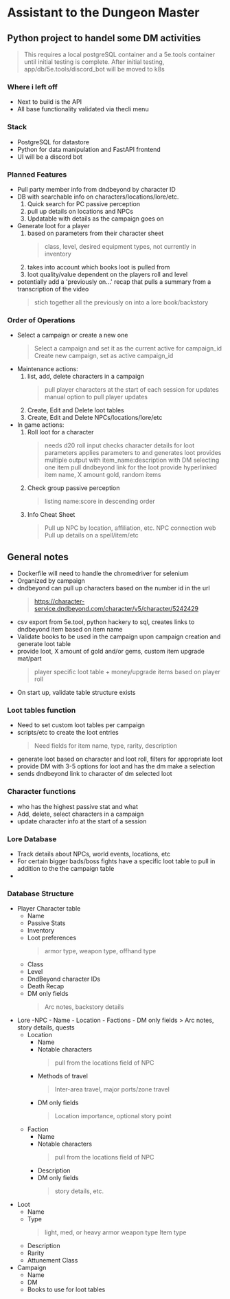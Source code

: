 # Assistant to the Dungeon Master

## Python project to handel some DM activities

> This requires a local postgreSQL container and a 5e.tools container until initial testing is complete.
> After initial testing, app/db/5e.tools/discord_bot will be moved to k8s

### Where i left off
 
- Next to build is the API 
- All base functionality validated via thecli menu 

### Stack

- PostgreSQL for datastore
- Python for data manipulation and FastAPI frontend
- UI will be a discord bot

### Planned Features

- Pull party member info from dndbeyond by character ID
- DB with searchable info on characters/locations/lore/etc.
    1. Quick search for PC passive perception
    2. pull up details on locations and NPCs
    3. Updatable with details as the campaign goes on
- Generate loot for a player
    1. based on parameters from their character sheet
        > class, level, desired equipment types, not currently in inventory
    2. takes into account which books loot is pulled from
    3. loot quality/value dependent on the players roll and level
- potentially add a 'previously on...' recap that pulls a summary from a transcription of the video
    > stich together all the previously on into a lore book/backstory

### Order of Operations

- Select a campaign or create a new one
    > Select a campaign and set it as the current active for campaign_id
    > Create new campaign, set as active campaign_id
- Maintenance actions:
    1. list, add, delete characters in a campaign
        > pull player characters at the start of each session for updates
        > manual option to pull player updates
    2. Create, Edit and Delete loot tables
    3. Create, Edit and Delete NPCs/locations/lore/etc
- In game actions:
    1. Roll loot for a character
        > needs d20 roll input
        > checks character details for loot parameters
        > applies parameters to and generates loot
        > provides multiple output with item_name:description with DM selecting one item
        > pull dndbeyond link for the loot
        > provide hyperlinked item name, X amount gold, random items
    2. Check group passive perception
        > listing name:score in descending order
    3. Info Cheat Sheet
        > Pull up NPC by location, affiliation, etc.
        > NPC connection web
        > Pull up details on a spell/item/etc

## General notes

- Dockerfile will need to handle the chromedriver for selenium
- Organized by campaign
- dndbeyond can pull up characters based on the number id in the url 
    > https://character-service.dndbeyond.com/character/v5/character/5242429
- csv export from 5e.tool, python hackery to sql, creates links to dndbeyond item based on item name
- Validate books to be used in the campaign upon campaign creation and generate loot table
- provide loot, X  amount of gold and/or gems, custom item upgrade mat/part 
    > player specific loot table + money/upgrade items based on player roll
- On start up, validate table structure exists

### Loot tables function

- Need to set custom loot tables per campaign
- scripts/etc to create the loot entries
  > Need fields for item name, type, rarity, description
- generate loot based on character and loot roll, filters for appropriate loot
- provide DM with 3-5 options for loot and has the dm make a selection
- sends dndbeyond link to character of dm selected loot

### Character functions

- who has the highest passive stat and what
- Add, delete, select characters in a campaign
- update character info at the start of a session

### Lore Database

- Track details about NPCs, world events, locations, etc
- For certain bigger bads/boss fights have a specific loot table to pull in addition to the the campaign table
- 

### Database Structure

- Player Character table
    - Name
    - Passive Stats
    - Inventory
    - Loot preferences
        > armor type, weapon type, offhand type
    - Class
    - Level
    - DndBeyond character IDs
    - Death Recap
    - DM only fields
        > Arc notes, backstory details
- Lore
    -NPC
        - Name
        - Location
        - Factions
        - DM only fields
            > Arc notes, story details, quests
    - Location
        - Name
        - Notable characters
            > pull from the locations field of NPC
        - Methods of travel
            > Inter-area travel, major ports/zone travel
        - DM only fields
            > Location importance, optional story point
    - Faction
        - Name
        - Notable characters
            > pull from the locations field of NPC
        - Description
        - DM only fields
            > story details, etc. 
- Loot
    - Name
    - Type
        > light, med, or heavy armor
        > weapon type
        > Item type
    - Description
    - Rarity
    - Attunement Class
- Campaign
    - Name
    - DM
    - Books to use for loot tables